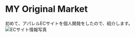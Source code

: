 # MY Original Market
初めて、アパレルECサイトを個人開発をしたので、紹介します。<br/>
![ECサイト情報写真]("C:\Users\akihi\Downloads\5JlVjL7s1WFMffbqDgBI1744782396-1744782437.gif")
